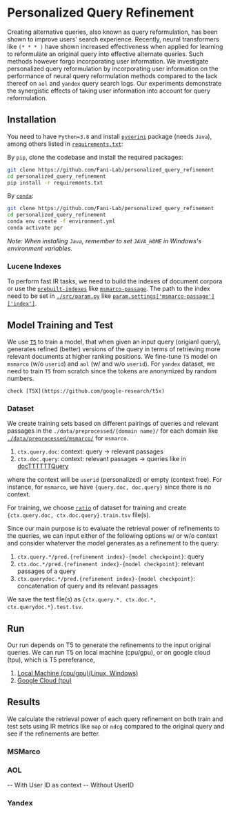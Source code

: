 # Personalized Query Refinement
Creating alternative queries, also known as query reformulation, has been shown to improve users' search experience.  Recently, neural transformers like `(* * * )` have shown increased effectiveness when applied for learning to reformulate an original query into effective alternate queries. Such methods however forgo incorporating user information. We investigate personalized query reformulation by incorporating user information on the performance of neural query reformulation methods compared to the lack thereof on `aol` and `yandex` query search logs. Our experiments demonstrate the synergistic effects of taking user information into account for query reformulation.


## Installation
You need to have ``Python=3.8`` and install [`pyserini`](https://github.com/castorini/pyserini/) package (needs `Java`), among others listed in [``requirements.txt``](requirements.txt):

By ``pip``, clone the codebase and install the required packages:
```sh
git clone https://github.com/Fani-Lab/personalized_query_refinement
cd personalized_query_refinement
pip install -r requirements.txt
```

By [``conda``](https://www.anaconda.com/products/individual):

```sh
git clone https://github.com/Fani-Lab/personalized_query_refinement
cd personalized_query_refinement
conda env create -f environment.yml
conda activate pqr
```
_Note: When installing `Java`, remember to set `JAVA_HOME` in Windows's environment variables._

### Lucene Indexes
To perform fast IR tasks, we need to build the indexes of document corpora or use the [`prebuilt-indexes`](https://github.com/castorini/pyserini/blob/master/docs/prebuilt-indexes.md) like [`msmarco-passage`](https://rgw.cs.uwaterloo.ca/JIMMYLIN-bucket0/pyserini-indexes/lucene-index.msmarco-v1-passage.20220131.9ea315.tar.gz). The path to the index need to be set in [`./src/param.py`](./src/param.py) like [`param.settings['msmarco-passage']['index']`](https://github.com/fani-lab/personalized_query_refinement/blob/0e9d5aef29ddf4506e29ca2d7ba7f54b2e4e888a/src/param.py#L17).

## Model Training and Test
We use [`T5`](https://github.com/google-research/text-to-text-transfer-transformer) to train a model, that when given an input query (origianl query), generates refined (better) versions of the query in terms of retrieving more relevant documents at higher ranking positions. We fine-tune `T5` model on `msmarco` (w/o `userid`) and `aol` (w/ and w/o `userid`). For `yandex` dataset, we need to train `T5` from scratch since the tokens are anonymized by random numbers. 

`check [T5X](https://github.com/google-research/t5x)`

### Dataset
We create training sets based on different pairings of queries and relevant passages in the `./data/preprocessed/{domain name}/` for each domain like [`./data/preprocessed/msmarco/`](./data/preprocessed/msmarco/) for `msmarco`.

1. `ctx.query.doc`: context: query -> relevant passages
2. `ctx.doc.query`: context: relevant passages -> queries like in [docTTTTTTQuery](https://github.com/castorini/docTTTTTquery#learning-a-new-prediction-model-t5-training-with-tensorflow)

where the context will be `userid` (personalized) or empty (context free). For instance, for `msmarco`, we have `{query.doc, doc.query}` since there is no context.

For training, we choose [`ratio`](`ratio`) of dataset for training and create `{ctx.query.doc, ctx.doc.query}.train.tsv` file(s). 

Since our main purpose is to evaluate the retrieval power of refinements to the queries, we can input either of the following options w/ or w/o context and consider whaterver the model generates as a refinement to the query:

1. `ctx.query.*/pred.{refinement index}-{model checkpoint}`: query
2. `ctx.doc.*/pred.{refinement index}-{model checkpoint}`: relevant passages of a query 
3. `ctx.querydoc.*/pred.{refinement index}-{model checkpoint}`: concatenation of query and its relevant passages

We save the test file(s) as `{ctx.query.*, ctx.doc.*, ctx.querydoc.*}.test.tsv`.

## Run
Our run depends on T5 to generate the refinements to the input original queries. We can run T5 on local machine (cpu/gpu), or on google cloud (tpu), which is T5 pereferance,
1. [Local Machine (cpu/gpu)(Linux, Windows)](https://github.com/fani-lab/personalized_query_refinement/blob/main/RUNT5.md#localhost-cpu-or-gpu)
2. [Google Cloud (tpu)](https://github.com/fani-lab/personalized_query_refinement/blob/main/RUNT5.md#google-cloud-tpu)

## Results
We calculate the retrieval power of each query refinement on both train and test sets using IR metrics like `map` or `ndcg` compared to the original query and see if the refinements are better.

### MSMarco

### AOL
-- With User ID as context
-- Without UserID 

### Yandex

